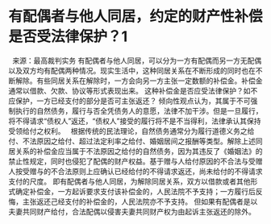 # 有配偶者与他人同居，约定的财产性补偿是否受法律保护？1

 
来源：最高裁判实务
有配偶者与他人同居，可以分为一方有配偶而另一方无配偶以及双方均有配偶两种情况。现实生活中，这种同居关系在不断形成的同时也在不断解除。有些同居关系在解除时，一方会向另一方主张一定数额的补偿金。补偿金通常以借款、欠款、协议等形式表现出来。
这种补偿金是否应受法律保护？如不应保护，一方已经支付的部分是否可主张返还？
倾向性观点认为，其属于不可强制执行的自然债务，履行与否全凭债务人的意愿，法律不加干涉。但是一旦履行，将不得请求“债权人”返还，“债权人”接受的履行将不是不当得利，法律承认其保持受领给付之权利。
 
根据传统的民法理论，自然债务通常分为履行道德义务之给付、不法原因之给付、超过法定利率之给付、婚姻居间之报酬等类型。解除上述同居关系的补偿金应当属于不法原因之给付的自然债务，因为其违反了《婚姻法》的禁止性规定，同时也侵犯了配偶的财产权益。基于赠与人给付原因的不合法与受赠人按受赠与的不合法原则上应确认已经给付的不得请求返还，尚未给付的不得请求支付的尺度。
即有配偶者与他人同居，为解除同居关系，双方以借款或者其他形式确定补偿金，一方起诉要求支付该补偿金的，人民法院不予支持；一方履行后反悔，主张返还己经支付的补偿金的，人民法院亦不予支持。
但如果有配偶者是以夫妻共同财产给付，合法配偶以侵害夫妻共同财产权为由起诉主张返还的除外。
 


